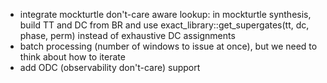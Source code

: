  - integrate mockturtle don't-care aware lookup: in mockturtle synthesis, build TT and DC from BR and use exact_library::get_supergates(tt, dc, phase, perm) instead of exhaustive DC assignments
 - batch processing (number of windows to issue at once), but we need to think about how to iterate
 - add ODC (observability don't-care) support
